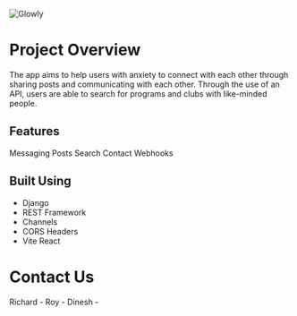 ![Glowly](https://i.imgur.com/VJoweav.png)

# Project Overview 
The app aims to help users with anxiety to connect with each other through sharing posts and communicating with each other. Through the use of an API, users are able to search for programs and clubs with like-minded people. 

## Features 

Messaging 
Posts
Search 
Contact
Webhooks

## Built Using

- Django 
- REST Framework
- Channels
- CORS Headers
- Vite React 

# Contact Us
Richard - 
Roy - 
Dinesh - 
